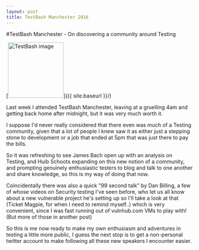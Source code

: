 ```yaml
---
layout: post
title: TestBash Manchester 2016
---
```


#TestBash Manchester - On discovering a community around Testing

[<img src="{{ site.baseurl }}/images/TestBash-Manchester-Logo-150x150.png" 
alt="TestBash image" style="width: 150px;"/>]({{ site.baseurl }}/)

Last week I attended TestBash Manchester, leaving at a gruelling 4am and 
getting back home after midnight, but it was very much worth it. 

I suppose I'd never really considered that there even was much of a Testing 
community, given that a lot of people I knew saw it as either just a stepping 
stone to development or a job that ended at 5pm that was just there to pay the 
bills.

So it was refreshing to see James Bach open up with an analysis on Testing, and 
Huib Schoots expanding on this new notion of a community, and prompting 
genuinely enthusiastic testers to blog and talk to one another and share 
knowledge, so this is my way of doing that now.

Coincidentally there was also a quick "99 second talk" by Dan Billing, a few of 
whose videos on Security testing I've seen before, who let us all know about a 
new vulnerable project he's setting up so I'll take a look at that (Ticket 
Magpie, for when I need to remind myself..) which is very convenient, since I 
was fast running out of vulnhub.com VMs to play with! (But more of those in 
another post)

So this is me now ready to make my own enthusiasm and adventures in testing a 
little more public, I guess the next stop is to get a non-personal twitter 
account to make following all these new speakers I encounter easier.